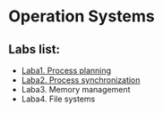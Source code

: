 # Operation Systems

## Labs list:
* [Laba1. Process planning](https://github.com/TIgorini/University/tree/master/term_7/Operation_Systems/Laba1) 
* [Laba2. Process synchronization](https://github.com/TIgorini/University/tree/master/term_7/Operation_Systems/Laba2)
* Laba3. Memory management 
* Laba4. File systems
